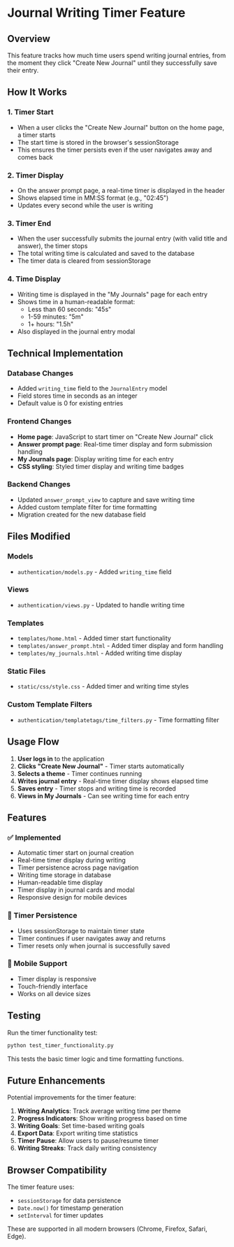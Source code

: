 # Journal Writing Timer Feature

## Overview
This feature tracks how much time users spend writing journal entries, from the moment they click "Create New Journal" until they successfully save their entry.

## How It Works

### 1. Timer Start
- When a user clicks the "Create New Journal" button on the home page, a timer starts
- The start time is stored in the browser's sessionStorage
- This ensures the timer persists even if the user navigates away and comes back

### 2. Timer Display
- On the answer prompt page, a real-time timer is displayed in the header
- Shows elapsed time in MM:SS format (e.g., "02:45")
- Updates every second while the user is writing

### 3. Timer End
- When the user successfully submits the journal entry (with valid title and answer), the timer stops
- The total writing time is calculated and saved to the database
- The timer data is cleared from sessionStorage

### 4. Time Display
- Writing time is displayed in the "My Journals" page for each entry
- Shows time in a human-readable format:
  - Less than 60 seconds: "45s"
  - 1-59 minutes: "5m"
  - 1+ hours: "1.5h"
- Also displayed in the journal entry modal

## Technical Implementation

### Database Changes
- Added `writing_time` field to the `JournalEntry` model
- Field stores time in seconds as an integer
- Default value is 0 for existing entries

### Frontend Changes
- **Home page**: JavaScript to start timer on "Create New Journal" click
- **Answer prompt page**: Real-time timer display and form submission handling
- **My Journals page**: Display writing time for each entry
- **CSS styling**: Styled timer display and writing time badges

### Backend Changes
- Updated `answer_prompt_view` to capture and save writing time
- Added custom template filter for time formatting
- Migration created for the new database field

## Files Modified

### Models
- `authentication/models.py` - Added `writing_time` field

### Views
- `authentication/views.py` - Updated to handle writing time

### Templates
- `templates/home.html` - Added timer start functionality
- `templates/answer_prompt.html` - Added timer display and form handling
- `templates/my_journals.html` - Added writing time display

### Static Files
- `static/css/style.css` - Added timer and writing time styles

### Custom Template Filters
- `authentication/templatetags/time_filters.py` - Time formatting filter

## Usage Flow

1. **User logs in** to the application
2. **Clicks "Create New Journal"** - Timer starts automatically
3. **Selects a theme** - Timer continues running
4. **Writes journal entry** - Real-time timer display shows elapsed time
5. **Saves entry** - Timer stops and writing time is recorded
6. **Views in My Journals** - Can see writing time for each entry

## Features

### ✅ Implemented
- Automatic timer start on journal creation
- Real-time timer display during writing
- Timer persistence across page navigation
- Writing time storage in database
- Human-readable time display
- Timer display in journal cards and modal
- Responsive design for mobile devices

### 🔄 Timer Persistence
- Uses sessionStorage to maintain timer state
- Timer continues if user navigates away and returns
- Timer resets only when journal is successfully saved

### 📱 Mobile Support
- Timer display is responsive
- Touch-friendly interface
- Works on all device sizes

## Testing

Run the timer functionality test:
```bash
python test_timer_functionality.py
```

This tests the basic timer logic and time formatting functions.

## Future Enhancements

Potential improvements for the timer feature:

1. **Writing Analytics**: Track average writing time per theme
2. **Progress Indicators**: Show writing progress based on time
3. **Writing Goals**: Set time-based writing goals
4. **Export Data**: Export writing time statistics
5. **Timer Pause**: Allow users to pause/resume timer
6. **Writing Streaks**: Track daily writing consistency

## Browser Compatibility

The timer feature uses:
- `sessionStorage` for data persistence
- `Date.now()` for timestamp generation
- `setInterval` for timer updates

These are supported in all modern browsers (Chrome, Firefox, Safari, Edge). 
